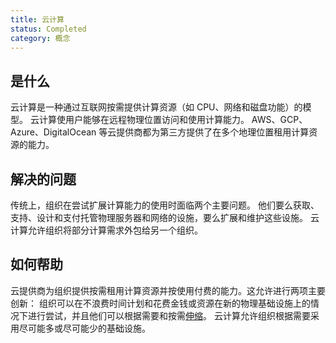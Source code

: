 ```yaml
---
title: 云计算
status: Completed
category: 概念
---
```


## 是什么

云计算是一种通过互联网按需提供计算资源（如 CPU、网络和磁盘功能）的模型。
云计算使用户能够在远程物理位置访问和使用计算能力。 AWS、GCP、Azure、DigitalOcean 等云提供商都为第三方提供了在多个地理位置租用计算资源的能力。

## 解决的问题

传统上，组织在尝试扩展计算能力的使用时面临两个主要问题。
他们要么获取、支持、设计和支付托管物理服务器和网络的设施，要么扩展和维护这些设施。
云计算允许组织将部分计算需求外包给另一个组织。

## 如何帮助

云提供商为组织提供按需租用计算资源并按使用付费的能力。这允许进行两项主要创新：
组织可以在不浪费时间计划和花费金钱或资源在新的物理基础设施上的情况下进行尝试，并且他们可以根据需要和按需[伸缩](/zh-cn/scalability/)。
云计算允许组织根据需要采用尽可能多或尽可能少的基础设施。
